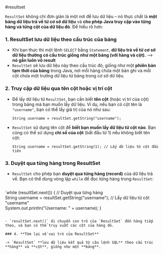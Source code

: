 #resultset


`ResultSet` không chỉ đơn giản là một nơi để lưu dữ liệu – nó thực chất là **một bảng dữ liệu trả về từ cơ sở dữ liệu** và **cho phép Java truy cập vào từng hàng và từng cột của dữ liệu đó**. Để hiểu rõ hơn:

### 1. **ResultSet lưu dữ liệu theo cấu trúc của bảng**

- Khi bạn thực thi một lệnh `SELECT` bằng `Statement`, **dữ liệu trả về từ cơ sở dữ liệu thường có cấu trúc giống như một bảng (với hàng và cột).** --> **nó gắn luôn vô result**
- `ResultSet` sẽ lưu dữ liệu này theo cấu trúc đó, giống như một **phiên bản tạm thời của bảng** trong Java, nơi mỗi hàng chứa một bản ghi và mỗi cột chứa một trường dữ liệu từ bảng trong cơ sở dữ liệu.

### 2. **Truy cập dữ liệu qua tên cột hoặc vị trí cột**

- Để lấy dữ liệu từ `ResultSet`, bạn cần biết **tên cột** (hoặc vị trí của cột) trong bảng mà bạn muốn lấy dữ liệu. Ví dụ, nếu bạn có cột tên là `"username"`, bạn có thể lấy giá trị của nó như sau:
    
    
    
    `String username = resultSet.getString("username");`
    
- `ResultSet` sử dụng tên cột để **biết bạn muốn lấy dữ liệu từ cột nào**. Bạn cũng có thể sử dụng **chỉ số của cột** (bắt đầu từ 1) nếu không biết tên cột:
    
    
    `String username = resultSet.getString(1); // Lấy dữ liệu từ cột đầu tiên`
    

### 3. **Duyệt qua từng hàng trong ResultSet**

- `ResultSet` cho phép bạn **duyệt qua từng hàng (record)** của dữ liệu trả về. Bạn có thể dùng vòng lặp `while` để đọc từng hàng trong `ResultSet`:
    
    
    ```java

`while (resultSet.next()) { // Duyệt qua từng hàng     
String username = resultSet.getString("username"); // Lấy dữ liệu từ cột "username"    
System.out.println("Username: " + username); 
}
```
    
- `resultSet.next()` di chuyển con trỏ của `ResultSet` đến hàng tiếp theo, và bạn có thể truy xuất các cột của hàng đó.

### 4. **Tóm lại về vai trò của ResultSet**

-> `ResultSet` **lưu dữ liệu kết quả từ câu lệnh SQL** theo cấu trúc **hàng** và **cột**, giống như một **bảng**.



